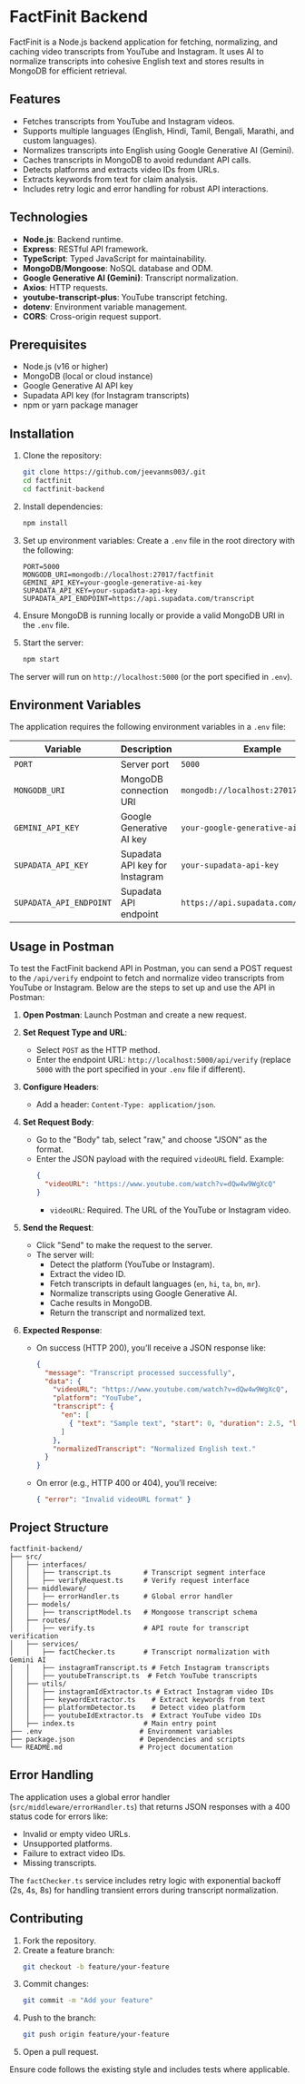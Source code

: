 # FactFinit Backend

FactFinit is a Node.js backend application for fetching, normalizing, and caching video transcripts from YouTube and Instagram. It uses AI to normalize transcripts into cohesive English text and stores results in MongoDB for efficient retrieval.

## Features
- Fetches transcripts from YouTube and Instagram videos.
- Supports multiple languages (English, Hindi, Tamil, Bengali, Marathi, and custom languages).
- Normalizes transcripts into English using Google Generative AI (Gemini).
- Caches transcripts in MongoDB to avoid redundant API calls.
- Detects platforms and extracts video IDs from URLs.
- Extracts keywords from text for claim analysis.
- Includes retry logic and error handling for robust API interactions.

## Technologies
- **Node.js**: Backend runtime.
- **Express**: RESTful API framework.
- **TypeScript**: Typed JavaScript for maintainability.
- **MongoDB/Mongoose**: NoSQL database and ODM.
- **Google Generative AI (Gemini)**: Transcript normalization.
- **Axios**: HTTP requests.
- **youtube-transcript-plus**: YouTube transcript fetching.
- **dotenv**: Environment variable management.
- **CORS**: Cross-origin request support.

## Prerequisites
- Node.js (v16 or higher)
- MongoDB (local or cloud instance)
- Google Generative AI API key
- Supadata API key (for Instagram transcripts)
- npm or yarn package manager

## Installation
1. Clone the repository:
   ```bash
   git clone https://github.com/jeevanms003/.git
   cd factfinit
   cd factfinit-backend
   ```
2. Install dependencies:
   ```bash
   npm install
   ```
3. Set up environment variables:
   Create a `.env` file in the root directory with the following:
   ```env
   PORT=5000
   MONGODB_URI=mongodb://localhost:27017/factfinit
   GEMINI_API_KEY=your-google-generative-ai-key
   SUPADATA_API_KEY=your-supadata-api-key
   SUPADATA_API_ENDPOINT=https://api.supadata.com/transcript
   ```
4. Ensure MongoDB is running locally or provide a valid MongoDB URI in the `.env` file.

5. Start the server:
   ```bash
   npm start
   ```
The server will run on `http://localhost:5000` (or the port specified in `.env`).

## Environment Variables
The application requires the following environment variables in a `.env` file:

| Variable                | Description                                      | Example                                      |
|-------------------------|--------------------------------------------------|----------------------------------------------|
| `PORT`                  | Server port                                      | `5000`                                       |
| `MONGODB_URI`           | MongoDB connection URI                           | `mongodb://localhost:27017/factfinit`        |
| `GEMINI_API_KEY`        | Google Generative AI key                         | `your-google-generative-ai-key`              |
| `SUPADATA_API_KEY`      | Supadata API key for Instagram                   | `your-supadata-api-key`                      |
| `SUPADATA_API_ENDPOINT` | Supadata API endpoint                            | `https://api.supadata.com/transcript`        |

## Usage in Postman

To test the FactFinit backend API in Postman, you can send a POST request to the `/api/verify` endpoint to fetch and normalize video transcripts from YouTube or Instagram. Below are the steps to set up and use the API in Postman:

1. **Open Postman**: Launch Postman and create a new request.

2. **Set Request Type and URL**:
   - Select `POST` as the HTTP method.
   - Enter the endpoint URL: `http://localhost:5000/api/verify` (replace `5000` with the port specified in your `.env` file if different).

3. **Configure Headers**:
   - Add a header: `Content-Type: application/json`.

4. **Set Request Body**:
   - Go to the "Body" tab, select "raw," and choose "JSON" as the format.
   - Enter the JSON payload with the required `videoURL` field. Example:
     ```json
     {
       "videoURL": "https://www.youtube.com/watch?v=dQw4w9WgXcQ"
     }
     ```
     - `videoURL`: Required. The URL of the YouTube or Instagram video.

5. **Send the Request**:
   - Click "Send" to make the request to the server.
   - The server will:
     - Detect the platform (YouTube or Instagram).
     - Extract the video ID.
     - Fetch transcripts in default languages (`en`, `hi`, `ta`, `bn`, `mr`).
     - Normalize transcripts using Google Generative AI.
     - Cache results in MongoDB.
     - Return the transcript and normalized text.

6. **Expected Response**:
   - On success (HTTP 200), you’ll receive a JSON response like:
     ```json
     {
       "message": "Transcript processed successfully",
       "data": {
         "videoURL": "https://www.youtube.com/watch?v=dQw4w9WgXcQ",
         "platform": "YouTube",
         "transcript": {
           "en": [
             { "text": "Sample text", "start": 0, "duration": 2.5, "lang": "en" }
           ]
         },
         "normalizedTranscript": "Normalized English text."
       }
     }
     ```
   - On error (e.g., HTTP 400 or 404), you’ll receive:
     ```json
     { "error": "Invalid videoURL format" }
     ```
## Project Structure
```plaintext
factfinit-backend/
├── src/
│   ├── interfaces/
│   │   ├── transcript.ts        # Transcript segment interface
│   │   ├── verifyRequest.ts     # Verify request interface
│   ├── middleware/
│   │   ├── errorHandler.ts      # Global error handler
│   ├── models/
│   │   ├── transcriptModel.ts   # Mongoose transcript schema
│   ├── routes/
│   │   ├── verify.ts            # API route for transcript verification
│   ├── services/
│   │   ├── factChecker.ts       # Transcript normalization with Gemini AI
│   │   ├── instagramTranscript.ts # Fetch Instagram transcripts
│   │   ├── youtubeTranscript.ts  # Fetch YouTube transcripts
│   ├── utils/
│   │   ├── instagramIdExtractor.ts # Extract Instagram video IDs
│   │   ├── keywordExtractor.ts    # Extract keywords from text
│   │   ├── platformDetector.ts    # Detect video platform
│   │   ├── youtubeIdExtractor.ts  # Extract YouTube video IDs
│   ├── index.ts                 # Main entry point
├── .env                        # Environment variables
├── package.json                # Dependencies and scripts
└── README.md                   # Project documentation
```
## Error Handling
The application uses a global error handler (`src/middleware/errorHandler.ts`) that returns JSON responses with a 400 status code for errors like:
- Invalid or empty video URLs.
- Unsupported platforms.
- Failure to extract video IDs.
- Missing transcripts.

The `factChecker.ts` service includes retry logic with exponential backoff (2s, 4s, 8s) for handling transient errors during transcript normalization.

## Contributing
1. Fork the repository.
2. Create a feature branch:
   ```bash
   git checkout -b feature/your-feature
   ```
3. Commit changes:
   ```bash
   git commit -m "Add your feature"
   ```
4. Push to the branch:
   ```bash
   git push origin feature/your-feature
   ```
5. Open a pull request.

Ensure code follows the existing style and includes tests where applicable.